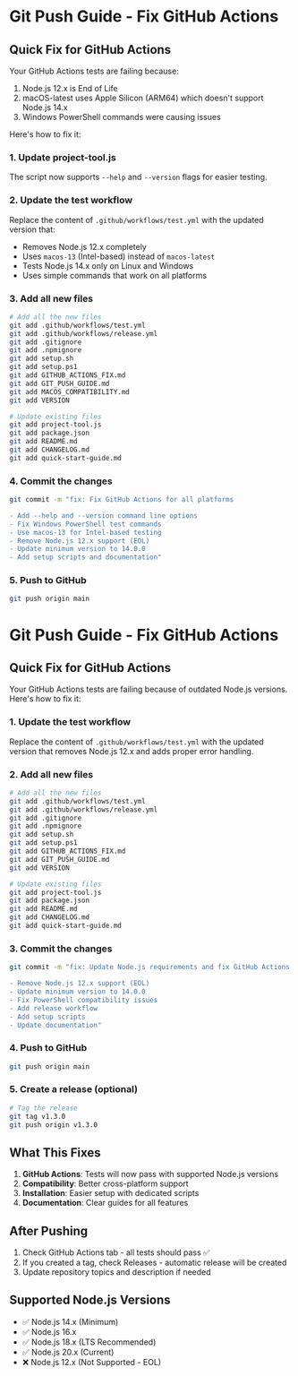 # Git Push Guide - Fix GitHub Actions

## Quick Fix for GitHub Actions

Your GitHub Actions tests are failing because:
1. Node.js 12.x is End of Life
2. macOS-latest uses Apple Silicon (ARM64) which doesn't support Node.js 14.x
3. Windows PowerShell commands were causing issues

Here's how to fix it:

### 1. Update project-tool.js

The script now supports `--help` and `--version` flags for easier testing.

### 2. Update the test workflow

Replace the content of `.github/workflows/test.yml` with the updated version that:
- Removes Node.js 12.x completely
- Uses `macos-13` (Intel-based) instead of `macos-latest`
- Tests Node.js 14.x only on Linux and Windows
- Uses simple commands that work on all platforms

### 3. Add all new files

```bash
# Add all the new files
git add .github/workflows/test.yml
git add .github/workflows/release.yml
git add .gitignore
git add .npmignore
git add setup.sh
git add setup.ps1
git add GITHUB_ACTIONS_FIX.md
git add GIT_PUSH_GUIDE.md
git add MACOS_COMPATIBILITY.md
git add VERSION

# Update existing files
git add project-tool.js
git add package.json
git add README.md
git add CHANGELOG.md
git add quick-start-guide.md
```

### 4. Commit the changes

```bash
git commit -m "fix: Fix GitHub Actions for all platforms

- Add --help and --version command line options
- Fix Windows PowerShell test commands
- Use macos-13 for Intel-based testing
- Remove Node.js 12.x support (EOL)
- Update minimum version to 14.0.0
- Add setup scripts and documentation"
```

### 5. Push to GitHub

```bash
git push origin main
```
# Git Push Guide - Fix GitHub Actions

## Quick Fix for GitHub Actions

Your GitHub Actions tests are failing because of outdated Node.js versions. Here's how to fix it:

### 1. Update the test workflow

Replace the content of `.github/workflows/test.yml` with the updated version that removes Node.js 12.x and adds proper error handling.

### 2. Add all new files

```bash
# Add all the new files
git add .github/workflows/test.yml
git add .github/workflows/release.yml
git add .gitignore
git add .npmignore
git add setup.sh
git add setup.ps1
git add GITHUB_ACTIONS_FIX.md
git add GIT_PUSH_GUIDE.md
git add VERSION

# Update existing files
git add project-tool.js
git add package.json
git add README.md
git add CHANGELOG.md
git add quick-start-guide.md
```

### 3. Commit the changes

```bash
git commit -m "fix: Update Node.js requirements and fix GitHub Actions

- Remove Node.js 12.x support (EOL)
- Update minimum version to 14.0.0
- Fix PowerShell compatibility issues
- Add release workflow
- Add setup scripts
- Update documentation"
```

### 4. Push to GitHub

```bash
git push origin main
```

### 5. Create a release (optional)

```bash
# Tag the release
git tag v1.3.0
git push origin v1.3.0
```

## What This Fixes

1. **GitHub Actions**: Tests will now pass with supported Node.js versions
2. **Compatibility**: Better cross-platform support
3. **Installation**: Easier setup with dedicated scripts
4. **Documentation**: Clear guides for all features

## After Pushing

1. Check GitHub Actions tab - all tests should pass ✅
2. If you created a tag, check Releases - automatic release will be created
3. Update repository topics and description if needed

## Supported Node.js Versions

- ✅ Node.js 14.x (Minimum)
- ✅ Node.js 16.x
- ✅ Node.js 18.x (LTS Recommended)
- ✅ Node.js 20.x (Current)
- ❌ Node.js 12.x (Not Supported - EOL)
